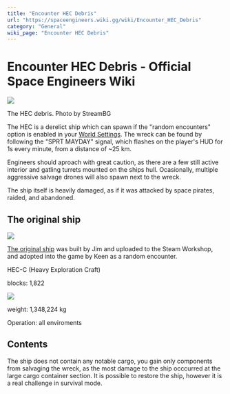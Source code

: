 ```yaml
---
title: "Encounter HEC Debris"
url: "https://spaceengineers.wiki.gg/wiki/Encounter_HEC_Debris"
category: "General"
wiki_page: "Encounter HEC Debris"
---
```


# Encounter HEC Debris - Official Space Engineers Wiki

[![](https://spaceengineers.wiki.gg/images/thumb/b/bd/Encounter_HEC_Debris.jpg/398px-Encounter_HEC_Debris.jpg?22f6d7)](https://spaceengineers.wiki.gg/wiki/File:Encounter_HEC_Debris.jpg)

The HEC debris. Photo by StreamBG

The HEC is a derelict ship which can spawn if the "random encounters" option is enabled in your [World Settings](https://spaceengineers.wiki.gg/wiki/World_Settings "World Settings"). The wreck can be found by following the "SPRT MAYDAY" signal, which flashes on the player's HUD for 1s every minute, from a distance of ~25 km.

Engineers should aproach with great caution, as there are a few still active interior and gatling turrets mounted on the ships hull. Ocasionally, multiple aggressive salvage drones will also spawn next to the wreck.

The ship itself is heavily damaged, as if it was attacked by space pirates, raided, and abandoned.

## The original ship

[![](https://spaceengineers.wiki.gg/images/thumb/3/34/Image.png/320px-Image.png?dd1769)](https://spaceengineers.wiki.gg/wiki/File:Image.png)

[The original ship](https://steamcommunity.com/sharedfiles/filedetails/?id=938445456) was built by Jim and uploaded to the Steam Workshop, and adopted into the game by Keen as a random encounter.

HEC-C (Heavy Exploration Craft)

blocks: 1,822

[![](https://spaceengineers.wiki.gg/images/thumb/3/3f/Image_%281%29.png/320px-Image_%281%29.png?ead592)](https://spaceengineers.wiki.gg/wiki/File:Image_\(1\).png)

weight: 1,348,224 kg

Operation: all enviroments

## Contents

The ship does not contain any notable cargo, you gain only components from salvaging the wreck, as the most damage to the ship occcurred at the large cargo container section. It is possible to restore the ship, however it is a real challenge in survival mode.